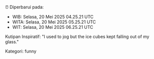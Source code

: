 ⏰ Diperbarui pada:
- WIB: Selasa, 20 Mei 2025 04.25.21 UTC
- WITA: Selasa, 20 Mei 2025 05.25.21 UTC
- WIT: Selasa, 20 Mei 2025 06.25.21 UTC

Kutipan Inspiratif:
"I used to jog but the ice cubes kept falling out of my glass."


Kategori: funny

